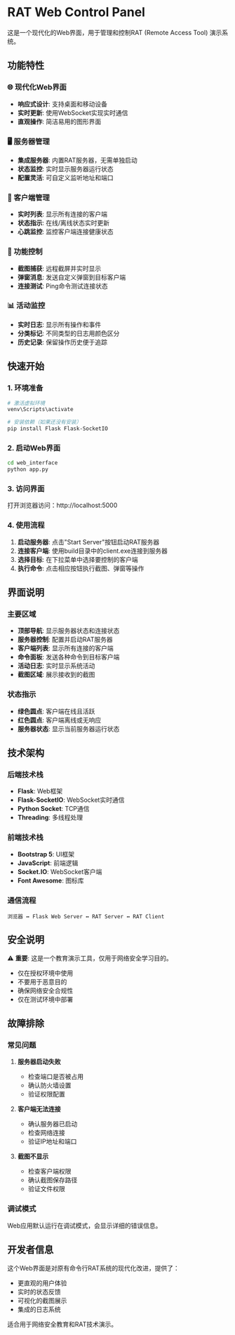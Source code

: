 # RAT Web Control Panel

这是一个现代化的Web界面，用于管理和控制RAT (Remote Access Tool) 演示系统。

## 功能特性

### 🌐 现代化Web界面
- **响应式设计**: 支持桌面和移动设备
- **实时更新**: 使用WebSocket实现实时通信
- **直观操作**: 简洁易用的图形界面

### 🖥️ 服务器管理
- **集成服务器**: 内置RAT服务器，无需单独启动
- **状态监控**: 实时显示服务器运行状态
- **配置灵活**: 可自定义监听地址和端口

### 👥 客户端管理
- **实时列表**: 显示所有连接的客户端
- **状态指示**: 在线/离线状态实时更新
- **心跳监控**: 监控客户端连接健康状态

### 📸 功能控制
- **截图捕获**: 远程截屏并实时显示
- **弹窗消息**: 发送自定义弹窗到目标客户端
- **连接测试**: Ping命令测试连接状态

### 📊 活动监控
- **实时日志**: 显示所有操作和事件
- **分类标记**: 不同类型的日志用颜色区分
- **历史记录**: 保留操作历史便于追踪

## 快速开始

### 1. 环境准备
```bash
# 激活虚拟环境
venv\Scripts\activate

# 安装依赖（如果还没有安装）
pip install Flask Flask-SocketIO
```

### 2. 启动Web界面
```bash
cd web_interface
python app.py
```

### 3. 访问界面
打开浏览器访问：http://localhost:5000

### 4. 使用流程
1. **启动服务器**: 点击"Start Server"按钮启动RAT服务器
2. **连接客户端**: 使用build目录中的client.exe连接到服务器
3. **选择目标**: 在下拉菜单中选择要控制的客户端
4. **执行命令**: 点击相应按钮执行截图、弹窗等操作

## 界面说明

### 主要区域
- **顶部导航**: 显示服务器状态和连接状态
- **服务器控制**: 配置并启动RAT服务器
- **客户端列表**: 显示所有连接的客户端
- **命令面板**: 发送各种命令到目标客户端
- **活动日志**: 实时显示系统活动
- **截图区域**: 展示接收到的截图

### 状态指示
- **绿色圆点**: 客户端在线且活跃
- **红色圆点**: 客户端离线或无响应
- **服务器状态**: 显示当前服务器运行状态

## 技术架构

### 后端技术栈
- **Flask**: Web框架
- **Flask-SocketIO**: WebSocket实时通信
- **Python Socket**: TCP通信
- **Threading**: 多线程处理

### 前端技术栈
- **Bootstrap 5**: UI框架
- **JavaScript**: 前端逻辑
- **Socket.IO**: WebSocket客户端
- **Font Awesome**: 图标库

### 通信流程
```
浏览器 ↔ Flask Web Server ↔ RAT Server ↔ RAT Client
```

## 安全说明

⚠️ **重要**: 这是一个教育演示工具，仅用于网络安全学习目的。

- 仅在授权环境中使用
- 不要用于恶意目的
- 确保网络安全合规性
- 仅在测试环境中部署

## 故障排除

### 常见问题

1. **服务器启动失败**
   - 检查端口是否被占用
   - 确认防火墙设置
   - 验证权限配置

2. **客户端无法连接**
   - 确认服务器已启动
   - 检查网络连接
   - 验证IP地址和端口

3. **截图不显示**
   - 检查客户端权限
   - 确认截图保存路径
   - 验证文件权限

### 调试模式
Web应用默认运行在调试模式，会显示详细的错误信息。

## 开发者信息

这个Web界面是对原有命令行RAT系统的现代化改进，提供了：
- 更直观的用户体验
- 实时的状态反馈
- 可视化的截图展示
- 集成的日志系统

适合用于网络安全教育和RAT技术演示。 